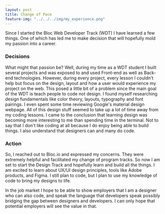 ```yaml
---
layout: post
title: Change of Pace
feature-img: "../../../img/my_experience.png"
---
```


Since I started the Bloc Web Developer Track (WDT) I have learned a few things. One of which has led me to make decision that will hopefully mold my passion into a career.

### Decisions ###
What might that passion be? Well, during my time as a WDT student I built several projects and was exposed to and used Front-end as well as Back-end technologies. However, during every project, every lesson I couldn't help but focus on the design, layout and how a user would experience my project on the web. This posed a little bit of a problem since the main goal of the WDT is teach people to code not design. I found myself researching design fundamentals like color theory, layouts, typography and font pairings. I even spent some time reviewing Google's material design webpage. All of this design stuff seemed to take up a lot of time away from my coding lessons. I came to the conclusion that learning design was becoming more interesting to me than spending time in the terminal. Not to say that I don't like coding at all because I do enjoy being able to build things. I also understand that designers can and many do code.

### Action ###
So, I reached out to Bloc.io and expressed my concerns. They were extremely helpful and facilitated my change of program tracks. So now I am set to start the Design Track and hopefully learn and build all the things. I am excited to learn about UX/UI design principles, tools like Adobe products, and Figma.
I still plan to code, but I plan to use my knowledge of code to bring my designs to life.

In the job market I hope to be able to show employers that I am a designer who can also code, and speak the language that developers speak possibly bridging the gap between designers and developers. I can only hope that potential employers will see the value in that.
